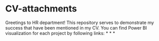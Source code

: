 # CV-attachments
Greetings to HR department!
This repository serves to demonstrate my success that have been mentioned in my CV.
You can find Power BI visualization for each project by following links:
*
*
*
